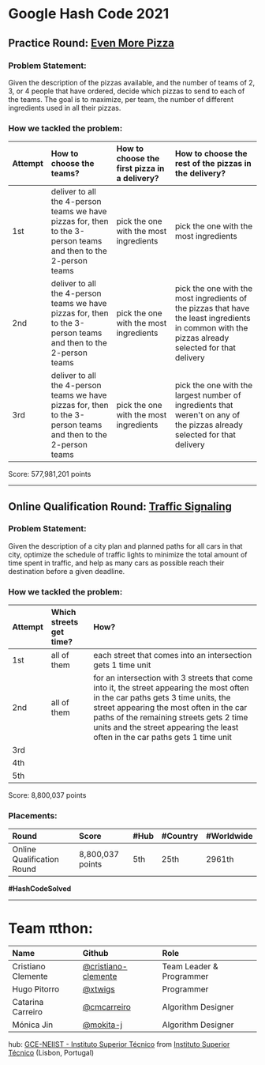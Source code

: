 # Google Hash Code 2021

## Practice Round: [Even More Pizza](practice-round/even_more_pizza.pdf)

### Problem Statement:

Given the description of the pizzas available, and the number of teams of 2, 3, or 4 people that have ordered, decide which pizzas to send to each of the teams.
The goal is to maximize, per team, the number of different ingredients used in all their pizzas.

### How we tackled the problem:

| Attempt | How to choose the teams? | How to choose the first pizza in a delivery? | How to choose the rest of the pizzas in the delivery? |
| :------ | :----------------------- | :------------------------------------------- | :---------------------------------------------------- |
| 1st | deliver to all the 4-person teams we have pizzas for, then to the 3-person teams and then to the 2-person teams | pick the one with the most ingredients | pick the one with the most ingredients |
| 2nd | deliver to all the 4-person teams we have pizzas for, then to the 3-person teams and then to the 2-person teams | pick the one with the most ingredients | pick the one with the most ingredients of the pizzas that have the least ingredients in common with the pizzas already selected for that delivery |
| 3rd | deliver to all the 4-person teams we have pizzas for, then to the 3-person teams and then to the 2-person teams | pick the one with the most ingredients | pick the one with the largest number of ingredients that weren't on any of the pizzas already selected for that delivery |

Score: 577,981,201 points

---

## Online Qualification Round: [Traffic Signaling](qualification-round/traffic-signaling.pdf)

### Problem Statement:

Given the description of a city plan and planned paths for all cars in that city, optimize the schedule of traffic lights to minimize the total amount of time spent in traffic, and help as many cars as possible reach their destination before a given deadline.

### How we tackled the problem:

| Attempt | Which streets get time? | How?
| :-------| :-------------- | :--- |
| 1st     | all of them | each street that comes into an intersection gets 1 time unit |
| 2nd     | all of them | for an intersection with 3 streets that come into it, the street appearing the most often in the car paths gets 3 time units, the street appearing the most often in the car paths of the remaining streets gets 2 time units and the street appearing the least often in the car paths gets 1 time unit |
| 3rd     | |
| 4th     | |
| 5th     | |

Score: 8,800,037 points

### Placements:

| Round                      | Score             | #Hub | #Country | #Worldwide |
| :------------------------- | :---------------- | :--- | :------- | :--------- |
| Online Qualification Round | 8,800,037 points | 5th | 25th | 2961th |

**#HashCodeSolved**

---

# Team πthon:

| Name               | Github                                                       | Role                                     |
| :----------------- | :----------------------------------------------------------- | :--------------------------------------- |
| Cristiano Clemente | [@cristiano-clemente](https://github.com/cristiano-clemente) | Team Leader & Programmer                 |
| Hugo Pitorro       | [@xtwigs](https://github.com/xtwigs)                         | Programmer                               |
| Catarina Carreiro  | [@cmcarreiro](https://github.com/cmcarreiro)                 | Algorithm Designer                       |
| Mónica Jin         | [@mokita-j](https://github.com/Mokita-J)                     | Algorithm Designer                       |

hub: [GCE-NEIIST - Instituto Superior Técnico](https://gce.rnl.tecnico.ulisboa.pt/) from [Instituto Superior Técnico](https://tecnico.ulisboa.pt/en/) (Lisbon, Portugal)
